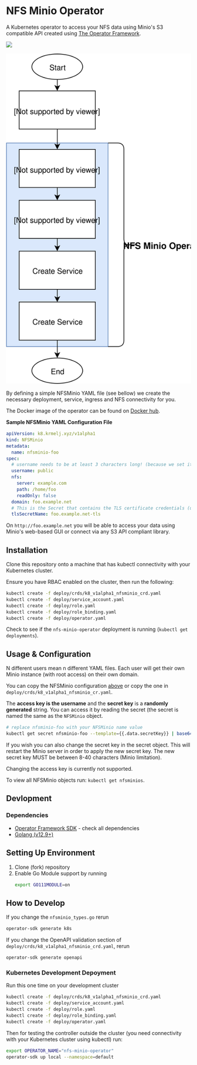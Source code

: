 # NFS Minio Operator
A Kubernetes operator to access your NFS data using Minio's S3 compatible API created using [The Operator Framework](https://github.com/operator-framework).

[![](https://img.shields.io/docker/pulls/greenstatic/nfs-minio-operator)](https://hub.docker.com/r/greenstatic/nfs-minio-operator)

![Simple diagram explaining how the operator works](docs/diagram.svg)

By defining a simple NFSMinio YAML file (see bellow) we create the necessary deployment, service, ingress and NFS connectivity for you.

The Docker image of the operator can be found on [Docker hub](https://hub.docker.com/r/greenstatic/nfs-minio-operator).

**Sample NFSMinio YAML Configuration File**
```yaml
apiVersion: k8.krmelj.xyz/v1alpha1
kind: NFSMinio
metadata:
  name: nfsminio-foo
spec:
  # username needs to be at least 3 characters long! (because we set it as the access key of Minio)
  username: public
  nfs:
    server: example.com
    path: /home/foo
    readOnly: false
  domain: foo.example.net
  # This is the Secret that contains the TLS certificate credentials (usually named `<DOMAIN-tls` by cert-manager
  tlsSecretName: foo.example.net-tls
```

On `http://foo.example.net` you will be able to access your data using Minio's web-based GUI or connect via any S3 API compliant library.

## Installation
Clone this repository onto a machine that has kubectl connectivity with your Kubernetes cluster.

Ensure you have RBAC enabled on the cluster, then run the following:

```bash
kubectl create -f deploy/crds/k8_v1alpha1_nfsminio_crd.yaml
kubectl create -f deploy/service_account.yaml
kubectl create -f deploy/role.yaml
kubectl create -f deploy/role_binding.yaml
kubectl create -f deploy/operator.yaml
```

Check to see if the `nfs-minio-operator` deployment is running (`kubectl get deployments`).

## Usage & Configuration
N different users mean n different YAML files.
Each user will get their own Minio instance (with root access) on their own domain.

You can copy the NFSMinio configuration [above](#nfs-minio-operator) or copy the one in `deploy/crds/k8_v1alpha1_nfsminio_cr.yaml`.

The **access key is the username** and the **secret key** is a **randomly generated** string.
You can access it by reading the secret (the secret is named the same as the `NFSMinio` object.

```bash
# replace nfsminio-foo with your NFSMinio name value
kubectl get secret nfsminio-foo --template={{.data.secretKey}} | base64 --decode
```

If you wish you can also change the secret key in the secret object.
This will restart the Minio server in order to apply the new secret key.
The new secret key MUST be between 8-40 characters (Minio limitation).

Changing the access key is currently not supported.

To view all NFSMinio objects run: `kubectl get nfsminios`.

## Devlopment
### Dependencies
* [Operator Framework SDK](https://github.com/operator-framework/operator-sdk) - check all dependencies
* [Golang (v12.9+)](https://golang.org)

## Setting Up Environment
1. Clone (fork) repository
2. Enable Go Module support by running
    ```bash
    export GO111MODULE=on
    ```
## How to Develop
If you change the `nfsminio_types.go` rerun
```bash
operator-sdk generate k8s
```

If you change the OpenAPI validation section of `deploy/crds/k8_v1alpha1_nfsminio_crd.yaml`, rerun
```bash
operator-sdk generate openapi
```

### Kubernetes Development Depoyment
Run this one time on your development cluster

```bash
kubectl create -f deploy/crds/k8_v1alpha1_nfsminio_crd.yaml
kubectl create -f deploy/service_account.yaml
kubectl create -f deploy/role.yaml
kubectl create -f deploy/role_binding.yaml
kubectl create -f deploy/operator.yaml
```

Then for testing the controller outside the cluster (you need connectivity with your Kubernetes cluster using kubectl) run:
```bash
export OPERATOR_NAME="nfs-minio-operator"
operator-sdk up local --namespace=default
```
